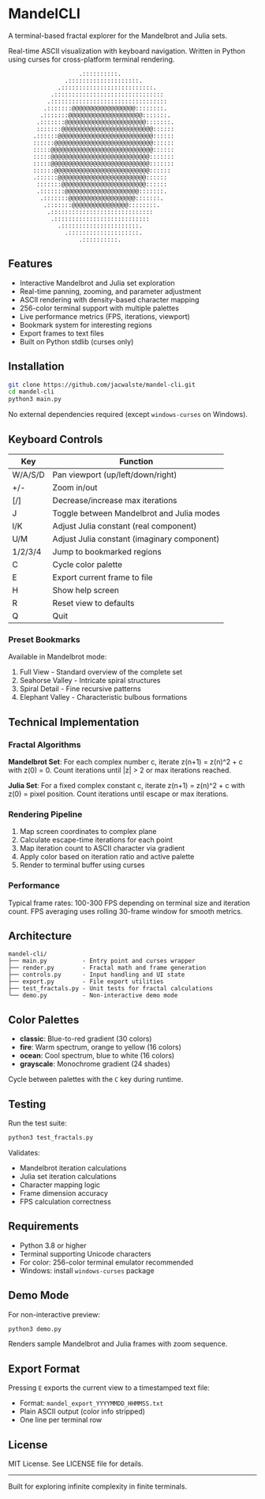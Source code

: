 # MandelCLI

A terminal-based fractal explorer for the Mandelbrot and Julia sets.

Real-time ASCII visualization with keyboard navigation. Written in Python using curses for cross-platform terminal rendering.

```
                    .::::::::::.
                .::::::::::::::::::::.
              .::::::::::::::::::::::::::.
            .:::::::::::::::::::::::::::::::
           .:::::::::::::::::::::::::::::::::
          .:::::::@@@@@@@@@@@@@@@@@@::::::::.
         .:::::::@@@@@@@@@@@@@@@@@@@@@:::::::.
        .:::::::@@@@@@@@@@@@@@@@@@@@@@@:::::::.
        :::::::@@@@@@@@@@@@@@@@@@@@@@@@@@::::::
       .::::::@@@@@@@@@@@@@@@@@@@@@@@@@@@::::::
       ::::::@@@@@@@@@@@@@@@@@@@@@@@@@@@@::::::
       :::::@@@@@@@@@@@@@@@@@@@@@@@@@@@@@::::::
       :::::@@@@@@@@@@@@@@@@@@@@@@@@@@@@:::::::
       :::::@@@@@@@@@@@@@@@@@@@@@@@@@@@@:::::::
       ::::::@@@@@@@@@@@@@@@@@@@@@@@@@@@::::::
       .::::::@@@@@@@@@@@@@@@@@@@@@@@@@::::::
        :::::::@@@@@@@@@@@@@@@@@@@@@@@@::::::
        .:::::::@@@@@@@@@@@@@@@@@@@@@:::::::.
         .:::::::@@@@@@@@@@@@@@@@@@@:::::::.
          .:::::::@@@@@@@@@@@@@@@@::::::::.
           .:::::::::::::::::::::::::::::
            .:::::::::::::::::::::::::::
              .::::::::::::::::::::::.
                .::::::::::::::::::::.
                    .::::::::::.
```

## Features

- Interactive Mandelbrot and Julia set exploration
- Real-time panning, zooming, and parameter adjustment
- ASCII rendering with density-based character mapping
- 256-color terminal support with multiple palettes
- Live performance metrics (FPS, iterations, viewport)
- Bookmark system for interesting regions
- Export frames to text files
- Built on Python stdlib (curses only)

## Installation

```bash
git clone https://github.com/jacwalste/mandel-cli.git
cd mandel-cli
python3 main.py
```

No external dependencies required (except `windows-curses` on Windows).

## Keyboard Controls

| Key | Function |
|-----|----------|
| W/A/S/D | Pan viewport (up/left/down/right) |
| +/- | Zoom in/out |
| [/] | Decrease/increase max iterations |
| J | Toggle between Mandelbrot and Julia modes |
| I/K | Adjust Julia constant (real component) |
| U/M | Adjust Julia constant (imaginary component) |
| 1/2/3/4 | Jump to bookmarked regions |
| C | Cycle color palette |
| E | Export current frame to file |
| H | Show help screen |
| R | Reset view to defaults |
| Q | Quit |

### Preset Bookmarks

Available in Mandelbrot mode:

1. Full View - Standard overview of the complete set
2. Seahorse Valley - Intricate spiral structures
3. Spiral Detail - Fine recursive patterns
4. Elephant Valley - Characteristic bulbous formations

## Technical Implementation

### Fractal Algorithms

**Mandelbrot Set**: For each complex number c, iterate z(n+1) = z(n)^2 + c with z(0) = 0. 
Count iterations until |z| > 2 or max iterations reached.

**Julia Set**: For a fixed complex constant c, iterate z(n+1) = z(n)^2 + c with z(0) = pixel position.
Count iterations until escape or max iterations.

### Rendering Pipeline

1. Map screen coordinates to complex plane
2. Calculate escape-time iterations for each point
3. Map iteration count to ASCII character via gradient
4. Apply color based on iteration ratio and active palette
5. Render to terminal buffer using curses

### Performance

Typical frame rates: 100-300 FPS depending on terminal size and iteration count.
FPS averaging uses rolling 30-frame window for smooth metrics.

## Architecture

```
mandel-cli/
├── main.py          - Entry point and curses wrapper
├── render.py        - Fractal math and frame generation
├── controls.py      - Input handling and UI state
├── export.py        - File export utilities
├── test_fractals.py - Unit tests for fractal calculations
└── demo.py          - Non-interactive demo mode
```

## Color Palettes

- **classic**: Blue-to-red gradient (30 colors)
- **fire**: Warm spectrum, orange to yellow (16 colors)
- **ocean**: Cool spectrum, blue to white (16 colors)
- **grayscale**: Monochrome gradient (24 shades)

Cycle between palettes with the `C` key during runtime.

## Testing

Run the test suite:

```bash
python3 test_fractals.py
```

Validates:
- Mandelbrot iteration calculations
- Julia set iteration calculations
- Character mapping logic
- Frame dimension accuracy
- FPS calculation correctness

## Requirements

- Python 3.8 or higher
- Terminal supporting Unicode characters
- For color: 256-color terminal emulator recommended
- Windows: install `windows-curses` package

## Demo Mode

For non-interactive preview:

```bash
python3 demo.py
```

Renders sample Mandelbrot and Julia frames with zoom sequence.

## Export Format

Pressing `E` exports the current view to a timestamped text file:
- Format: `mandel_export_YYYYMMDD_HHMMSS.txt`
- Plain ASCII output (color info stripped)
- One line per terminal row

## License

MIT License. See LICENSE file for details.

---

Built for exploring infinite complexity in finite terminals.
